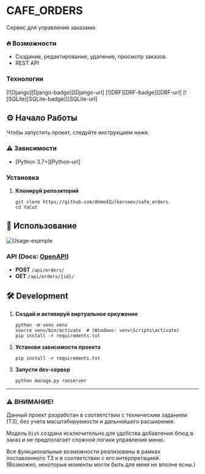 # CAFE_ORDERS

Сервис для управления заказами.
### 🔥 Возможности

- Создание, редактирование, удаление, просмотр заказов.
- REST API

### Технологии

[![Django][Django-badge]][Django-url]
[![DRF][DRF-badge]][DRF-url]
[![SQLite][SQLite-badge]][SQLite-url]

## ⚙ Начало Работы

Чтобы запустить проект, следуйте инструкциям ниже.

### ⚠ Зависимости

- [Python 3.7+][Python-url]

### Установка

1. **Клонируй репозиторий**

    ```shell
    git clone https://github.com/AhmedZulkarnaev/cafe_orders
    cd YaCut
    ```

## 👀 Использование

![Usage-example](docs/usage_example.gif)

### API (Docs: [OpenAPI](docs/openapi.yml))

- **POST** `/api/orders/`
- **GET** `/api/orders/{id}/`

## 🛠 Development

1. **Создай и активируй виртуальное оркужение**

    ```shell
    python -m venv venv
    source venv/bin/activate  # (Windows: venv\Scripts\activate)
    pip install -r requirements.txt
    ```

2. **Установи зависимости проекта**

    ```shell
    pip install -r requirements.txt
    ```

3. **Запусти dev-сервер**

    ```shell
    python manage.py runserver
    ```
   
---

### ⚠️ ВНИМАНИЕ!  
Данный проект разработан в соответствии с техническим заданием (ТЗ), без учета масштабируемости и дальнейшего расширения.  

Модель `Dish` создана исключительно для удобства добавления блюд в заказ и не предполагает сложной логики управления меню.  

Все функциональные возможности реализованы в рамках поставленного ТЗ и в соответствии с его интерпретацией.  
(Возможно, некоторые моменты могли быть для меня не вполне ясны.) 